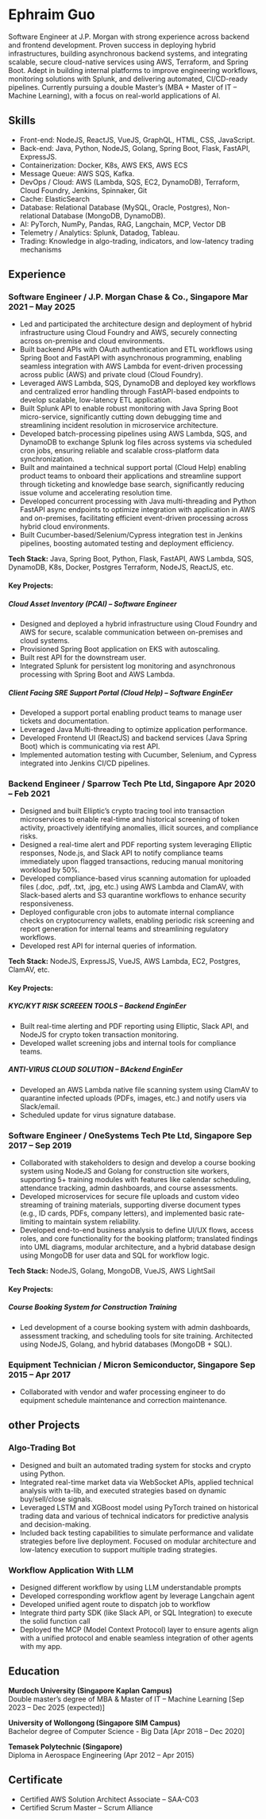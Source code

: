# Ephraim Guo

Software Engineer at J.P. Morgan with strong experience across backend and frontend development. Proven success in deploying hybrid infrastructures, building asynchronous backend systems, and integrating scalable, secure cloud-native services using AWS, Terraform, and Spring Boot. Adept in building internal platforms to improve engineering workflows, monitoring solutions with Splunk, and delivering automated, CI/CD-ready pipelines. Currently pursuing a double Master’s (MBA + Master of IT – Machine Learning), with a focus on real-world applications of AI.

## Skills

- Front-end: NodeJS, ReactJS, VueJS, GraphQL, HTML, CSS, JavaScript.
- Back-end: Java, Python, NodeJS, Golang, Spring Boot, Flask, FastAPI, ExpressJS.
- Containerization: Docker, K8s, AWS EKS, AWS ECS
- Message Queue: AWS SQS, Kafka.
- DevOps / Cloud: AWS (Lambda, SQS, EC2, DynamoDB), Terraform, Cloud Foundry, Jenkins, Spinnaker, Git
- Cache: ElasticSearch
- Database: Relational Database (MySQL, Oracle, Postgres), Non-relational Database (MongoDB, DynamoDB).
- AI: PyTorch, NumPy, Pandas, RAG, Langchain, MCP, Vector DB
- Telemetry / Analytics: Splunk, Datadog, Tableau.
- Trading: Knowledge in algo-trading, indicators, and low-latency trading mechanisms

## Experience

### Software Engineer / J.P. Morgan Chase & Co., Singapore  Mar 2021 – May 2025

- Led and participated the architecture design and deployment of hybrid infrastructure using Cloud Foundry and AWS, securely connecting  across on-premise and cloud environments.
- Built backend APIs with OAuth authentication and ETL workflows using Spring Boot and FastAPI with asynchronous programming, enabling seamless integration with AWS Lambda for event-driven processing across public (AWS) and private cloud (Cloud Foundry).
- Leveraged AWS Lambda, SQS, DynamoDB and deployed key workflows and centralized error handling through FastAPI-based endpoints to develop scalable, low-latency ETL application.
- Built Splunk API to enable robust monitoring with Java Spring Boot micro-service, significantly cutting down debugging time and streamlining incident resolution in microservice architecture.
- Developed batch-processing pipelines using AWS Lambda, SQS, and DynamoDB to exchange Splunk log files across systems via scheduled cron jobs, ensuring reliable and scalable cross-platform data synchronization.
- Built and maintained a technical support portal (Cloud Help) enabling product teams to onboard their applications and streamline support through ticketing and knowledge base search, significantly reducing issue volume and accelerating resolution time.
- Developed concurrent processing with Java multi-threading and Python FastAPI async endpoints to optimize integration with application in AWS and on-premises, facilitating efficient event-driven processing across hybrid cloud environments.
- Built Cucumber-based/Selenium/Cypress integration test in Jenkins pipelines, boosting automated testing and deployment efficiency.

**Tech Stack:** Java, Spring Boot, Python, Flask, FastAPI, AWS Lambda, SQS, DynamoDB, K8s, Docker, Postgres Terraform, NodeJS, ReactJS, etc.

#### Key Projects:

##### Cloud Asset Inventory (PCAI) – Software Engineer

- Designed and deployed a hybrid infrastructure using Cloud Foundry and AWS for secure, scalable communication between on-premises and cloud systems.
- Provisioned Spring Boot application on EKS with autoscaling.
- Built rest API for the downstream user.
- Integrated Splunk for persistent log monitoring and asynchronous processing with Spring Boot and AWS Lambda.

##### Client Facing SRE Support Portal (Cloud Help) – Software EnginEer

- Developed a support portal enabling product teams to manage user tickets and documentation.  
- Leveraged Java Multi-threading to optimize application performance.  
- Developed Frontend UI (ReactJS) and backend services (Java Spring Boot) which is communicating via rest API.  
- Implemented automation testing with Cucumber, Selenium, and Cypress integrated into Jenkins CI/CD pipelines.

### Backend Engineer / Sparrow Tech Pte Ltd, Singapore  Apr 2020 – Feb 2021

- Designed and built Elliptic’s crypto tracing tool into transaction microservices to enable real-time and historical screening of token activity, proactively identifying anomalies, illicit sources, and compliance risks.
- Designed a real-time alert and PDF reporting system leveraging Elliptic responses, Node.js, and Slack API to notify compliance teams immediately upon flagged transactions, reducing manual monitoring workload by 50%.
- Developed compliance-based virus scanning automation for uploaded files (.doc, .pdf, .txt, .jpg, etc.) using AWS Lambda and ClamAV, with Slack-based alerts and S3 quarantine workflows to enhance security responsiveness.
- Deployed configurable cron jobs to automate internal compliance checks on cryptocurrency wallets, enabling periodic risk screening and report generation for internal teams and streamlining regulatory workflows.
- Developed rest API for internal queries of information.

**Tech Stack:** NodeJS, ExpressJS, VueJS, AWS Lambda, EC2, Postgres, ClamAV, etc.

#### Key Projects:

##### KYC/KYT RISK SCREEEN TOOLS – Backend EnginEer

- Built real-time alerting and PDF reporting using Elliptic, Slack API, and NodeJS for crypto token transaction monitoring.
- Developed wallet screening jobs and internal tools for compliance teams.

##### ANTI-VIRUS CLOUD SOLUTION – BAckend EnginEer

- Developed an AWS Lambda native file scanning system using ClamAV to quarantine infected uploads (PDFs, images, etc.) and notify users via Slack/email.
- Scheduled update for virus signature database.

### Software Engineer / OneSystems Tech Pte Ltd, Singapore  Sep 2017 – Sep 2019

- Collaborated with stakeholders to design and develop a course booking system using NodeJS and Golang for construction site workers, supporting 5+ training modules with features like calendar scheduling, attendance tracking, admin dashboards, and course assessments.
- Developed microservices for secure file uploads and custom video streaming of training materials, supporting diverse document types (e.g., ID cards, PDFs, company letters), and implemented basic rate-limiting to maintain system reliability.
- Developed end-to-end business analysis to define UI/UX flows, access roles, and core functionality for the booking platform; translated findings into UML diagrams, modular architecture, and a hybrid database design using MongoDB for user data and SQL for workflow logic.

**Tech Stack:** NodeJS, Golang, MongoDB, VueJS, AWS LightSail

#### Key Projects:

##### Course Booking System for Construction Training

- Led development of a course booking system with admin dashboards, assessment tracking, and scheduling tools for site training. Architected using NodeJS, Golang, and hybrid databases (MongoDB + SQL).

### Equipment Technician / Micron Semiconductor, Singapore  Sep 2015 – Apr 2017 

- Collaborated with vendor and wafer processing engineer to do equipment schedule maintenance and correction maintenance.

## other Projects

### Algo-Trading Bot

- Designed and built an automated trading system for stocks and crypto using Python.
- Integrated real-time market data via WebSocket APIs, applied technical analysis with ta-lib, and executed strategies based on dynamic buy/sell/close signals.
- Leveraged LSTM and XGBoost model using PyTorch trained on historical trading data and various of technical indicators for predictive analysis and decision-making.
- Included back testing capabilities to simulate performance and validate strategies before live deployment. Focused on modular architecture and low-latency execution to support multiple trading strategies.

### Workflow Application With LLM

- Designed different workflow by using LLM understandable prompts
- Developed corresponding workflow agent by leverage Langchain agent
- Developed unified agent route to dispatch job to workflow
- Integrate third party SDK (like Slack API, or SQL Integration) to execute the solid function call
- Deployed the MCP (Model Context Protocol) layer to ensure agents align with a unified protocol and enable seamless integration of other agents with my app.

## Education

**Murdoch University (Singapore Kaplan Campus)**  
Double master’s degree of MBA & Master of IT – Machine Learning [Sep 2023 – Dec 2025 (expected)]

**University of Wollongong (Singapore SIM Campus)**  
Bachelor degree of Computer Science - Big Data [Apr 2018 – Dec 2020]

**Temasek Polytechnic (Singapore)**  
Diploma in Aerospace Engineering (Apr 2012 – Apr 2015)

## Certificate

- Certified AWS Solution Architect Associate – SAA-C03
- Certified Scrum Master – Scrum Alliance

